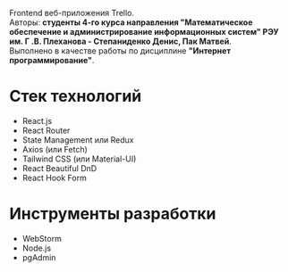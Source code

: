 Frontend веб-приложения Trello.    
Авторы: **студенты 4-го курса направления "Математическое обеспечение и администрирование информационных систем" РЭУ им. Г .В. Плеханова - Степаниденко Денис, Пак Матвей**.    
Выполнено в качестве работы по дисциплине **"Интернет программирование"**.
# Стек технологий
* React.js
* React Router
* State Management или Redux
* Axios (или Fetch)
* Tailwind CSS (или Material-UI)
* React Beautiful DnD
* React Hook Form
# Инструменты разработки
* WebStorm
* Node.js
* pgAdmin
